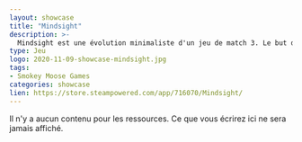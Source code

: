 ```yaml
---
layout: showcase
title: "Mindsight"
description: >-
  Mindsight est une évolution minimaliste d'un jeu de match 3. Le but du jeu est de trouver tous les ensembles de trois symboles adjacents dont les caractéristiques correspondent ou diffèrent.
type: Jeu
logo: 2020-11-09-showcase-mindsight.jpg
tags:
- Smokey Moose Games   
categories: showcase
lien: https://store.steampowered.com/app/716070/Mindsight/
---
```


Il n'y a aucun contenu pour les ressources.
Ce que vous écrirez ici ne sera jamais affiché.
